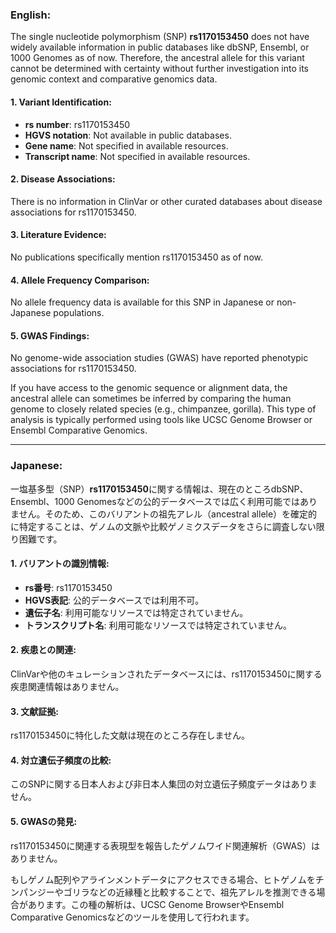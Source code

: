 ### English:
The single nucleotide polymorphism (SNP) **rs1170153450** does not have widely available information in public databases like dbSNP, Ensembl, or 1000 Genomes as of now. Therefore, the ancestral allele for this variant cannot be determined with certainty without further investigation into its genomic context and comparative genomics data.

#### 1. Variant Identification:
- **rs number**: rs1170153450
- **HGVS notation**: Not available in public databases.
- **Gene name**: Not specified in available resources.
- **Transcript name**: Not specified in available resources.

#### 2. Disease Associations:
There is no information in ClinVar or other curated databases about disease associations for rs1170153450.

#### 3. Literature Evidence:
No publications specifically mention rs1170153450 as of now.

#### 4. Allele Frequency Comparison:
No allele frequency data is available for this SNP in Japanese or non-Japanese populations.

#### 5. GWAS Findings:
No genome-wide association studies (GWAS) have reported phenotypic associations for rs1170153450.

If you have access to the genomic sequence or alignment data, the ancestral allele can sometimes be inferred by comparing the human genome to closely related species (e.g., chimpanzee, gorilla). This type of analysis is typically performed using tools like UCSC Genome Browser or Ensembl Comparative Genomics.

---

### Japanese:
一塩基多型（SNP）**rs1170153450**に関する情報は、現在のところdbSNP、Ensembl、1000 Genomesなどの公的データベースでは広く利用可能ではありません。そのため、このバリアントの祖先アレル（ancestral allele）を確定的に特定することは、ゲノムの文脈や比較ゲノミクスデータをさらに調査しない限り困難です。

#### 1. バリアントの識別情報:
- **rs番号**: rs1170153450
- **HGVS表記**: 公的データベースでは利用不可。
- **遺伝子名**: 利用可能なリソースでは特定されていません。
- **トランスクリプト名**: 利用可能なリソースでは特定されていません。

#### 2. 疾患との関連:
ClinVarや他のキュレーションされたデータベースには、rs1170153450に関する疾患関連情報はありません。

#### 3. 文献証拠:
rs1170153450に特化した文献は現在のところ存在しません。

#### 4. 対立遺伝子頻度の比較:
このSNPに関する日本人および非日本人集団の対立遺伝子頻度データはありません。

#### 5. GWASの発見:
rs1170153450に関連する表現型を報告したゲノムワイド関連解析（GWAS）はありません。

もしゲノム配列やアラインメントデータにアクセスできる場合、ヒトゲノムをチンパンジーやゴリラなどの近縁種と比較することで、祖先アレルを推測できる場合があります。この種の解析は、UCSC Genome BrowserやEnsembl Comparative Genomicsなどのツールを使用して行われます。

